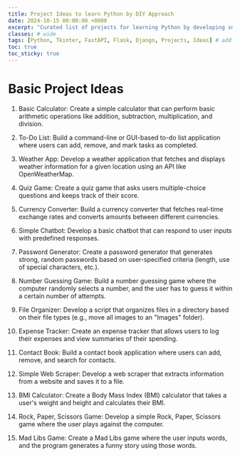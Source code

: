 ```yaml
---
title: Project Ideas to learn Python by DIY Approach
date: 2024-10-15 00:00:00 +0000
excerpt: "Curated list of projects for learning Python by developing small applications. These are some of ideas for those who have started learning Python."
classes: # wide
tags: [Python, Tkinter, FastAPI, Flask, Django, Projects, Ideas] # add tag
toc: true
toc_sticky: true
---
```


# Basic Project Ideas

1.  Basic Calculator:
    Create a simple calculator that can perform basic arithmetic operations like addition, subtraction, multiplication, and division.

2.  To-Do List:
    Build a command-line or GUI-based to-do list application where users can add, remove, and mark tasks as completed.

3.  Weather App:
    Develop a weather application that fetches and displays weather information for a given location using an API like OpenWeatherMap.

4.  Quiz Game:
    Create a quiz game that asks users multiple-choice questions and keeps track of their score.

5.  Currency Converter:
    Build a currency converter that fetches real-time exchange rates and converts amounts between different currencies.

6.  Simple Chatbot:
    Develop a basic chatbot that can respond to user inputs with predefined responses.

7.  Password Generator:
    Create a password generator that generates strong, random passwords based on user-specified criteria (length, use of special characters, etc.).

8.  Number Guessing Game:
    Build a number guessing game where the computer randomly selects a number, and the user has to guess it within a certain number of attempts.

9.  File Organizer:
    Develop a script that organizes files in a directory based on their file types (e.g., move all images to an "Images" folder).

10.  Expense Tracker:
    Create an expense tracker that allows users to log their expenses and view summaries of their spending.

11.  Contact Book:
    Build a contact book application where users can add, remove, and search for contacts.

12.  Simple Web Scraper:
    Develop a web scraper that extracts information from a website and saves it to a file.

13.  BMI Calculator:
    Create a Body Mass Index (BMI) calculator that takes a user's weight and height and calculates their BMI.

14.  Rock, Paper, Scissors Game:
    Develop a simple Rock, Paper, Scissors game where the user plays against the computer.

15.  Mad Libs Game:
    Create a Mad Libs game where the user inputs words, and the program generates a funny story using those words.

